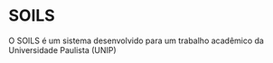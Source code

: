 # SOILS
O SOILS é um sistema desenvolvido para um trabalho acadêmico da Universidade Paulista (UNIP)


